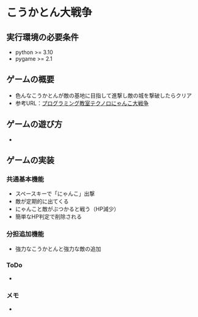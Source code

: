 # こうかとん大戦争

## 実行環境の必要条件
* python >= 3.10
* pygame >= 2.1

## ゲームの概要
* 色んなこうかとんが敵の基地に目指して進撃し敵の城を撃破したらクリア
* 参考URL：[プログラミング教室テクノロにゃんこ大戦争](https://programming-school-technolo.com/?page_id=2621)

## ゲームの遊び方
* 

## ゲームの実装
### 共通基本機能
* スペースキーで「にゃんこ」出撃
* 敵が定期的に出てくる
* にゃんこと敵がぶつかると戦う（HP減少）
* 簡単なHP判定で削除される
### 分担追加機能
* 強力なこうかとんと強力な敵の追加

### ToDo
- 

### メモ
* 
